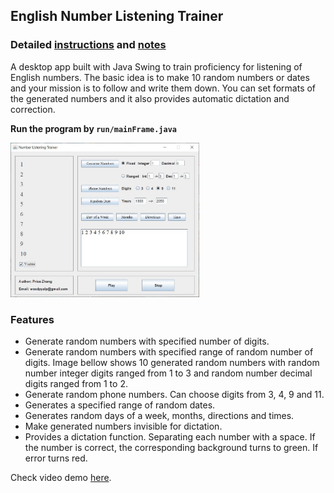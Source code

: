 ## English Number Listening Trainer
### Detailed [instructions](https://pricezhang42.github.io/2022/01/18/Number-Listening-Trainer.html) and [notes](https://pricezhang42.github.io/2022/01/18/Number-Listening-Trainer-Notes.html)
A desktop app built with Java Swing to train proficiency for listening of English numbers. The basic idea is to make 10 random numbers or dates and your mission is to follow and write them down. You can set formats of the generated numbers and it also provides automatic dictation and correction.

**Run the program by `run/mainFrame.java`**

<img src="/images/mainFrame.jpg" width="60%" />

### Features
- Generate random numbers with specified number of digits.
- Generate random numbers with specified range of random number of digits. Image bellow shows 10 generated random numbers with random number integer digits ranged from 1 to 3 and random number decimal digits ranged from 1 to 2.
- Generate random phone numbers. Can choose digits from 3, 4, 9 and 11.
- Generates a specified range of random dates. 
- Generates random days of a week, months, directions and times.
- Make generated numbers invisible for dictation.
- Provides a dictation function. Separating each number with a space. If the number is correct, the corresponding background turns to green. If error turns red.

Check video demo [here](https://www.youtube.com/watch?v=tUFpgp3q3RQ).
